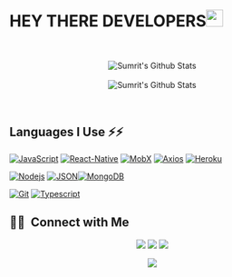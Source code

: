# HEY THERE DEVELOPERS<img src="https://raw.githubusercontent.com/MartinHeinz/MartinHeinz/master/wave.gif" width="30px" height='30px'>
<p align='center' >
<!--   <img align="center" src="https://github-readme-stats.vercel.app/api?username=smgrv123&include_all_commits=true&count_private=true&show_icons=true&line_height=20&title_color=7A7ADB&icon_color=2234AE&text_color=D3D3D3&bg_color=0,000000,130F40" alt="Sumrit's Github Stats"> -->
</br>
</br>
<img align="center" src="https://github-readme-streak-stats.herokuapp.com/?user=smgrv123&theme=dark" alt="Sumrit's Github Stats">
</br>
</br>
<img align="center" src="https://github-readme-stats.vercel.app/api/top-langs/?username=smgrv123&show_icons=true&line_height=20&title_color=7A7ADB&icon_color=2234AE&text_color=D3D3D3&bg_color=0,000000,130F40" alt="Sumrit's Github Stats">
</p>
<br />

## Languages I Use ⚡⚡

[![JavaScript](https://img.shields.io/badge/-JavaScript-black?style=flat&logo=javascript&link=https://github.com/smgrv123)](https://github.com/smgrv123) [![React-Native](https://img.shields.io/badge/-ReactNative-black?style=flat&logo=react&link=https://github.com/smgrv123)](https://github.com/smgrv123) [![MobX](https://img.shields.io/badge/-MobX-gray?style=flat&logo=mobx&link=https://github.com/smgrv123)](https://gitlab.com/smgrv123) [![Axios](https://img.shields.io/badge/-Axios-02569B?style=flat&logo=axios&link=https://github.com/smgrv123)](https://github.com/smgrv123)
 [![Heroku](https://img.shields.io/badge/-Heroku-gray?style=flat&logo=heroku&link=https://github.com/smgrv123)](https://github.com/smgrv123)  

[![Nodejs](https://img.shields.io/badge/-Nodejs-green?style=flat&logo=Node.js&link=https://github.com/smgrv123)](https://github.com/smgrv123)  [![JSON](https://img.shields.io/badge/-json-02569B?style=flat&logo=json&link=https://github.com/smgrv123)](https://github.com/smgrv123)[![MongoDB](https://img.shields.io/badge/-MongoDB-FCA121?style=flat&logo=mongodb&link=https://github.com/smgrv123)](https://gitlab.com/smgrv123) 

[![Git](https://img.shields.io/badge/-Git-black?style=flat&logo=git&link=https://github.com/smgrv123)](https://github.com/smgrv123) [![Typescript](https://img.shields.io/badge/-TypeScript-white?style=flat&logo=typescript&link=https://github.com/smgrv123)](https://github.com/smgrv123)



## 🤝🏻 &nbsp;Connect with Me

<p align="center">
<a href="https://www.linkedin.com/in/sumrit-grover-1689351aa/"><img src="https://img.shields.io/badge/-Sumrit%20Grover-0077B5?style=flat&logo=Linkedin&logoColor=white"/></a>
<a href="mailto:sg6645@srmist.edu.in"><img src="https://img.shields.io/badge/-Sumrit Grover-D14836?style=flat&logo=Gmail&logoColor=white"/></a>
<a href="https://instagram.com/sm.grv"><img src="https://img.shields.io/badge/-@sm.grv-E4405F?style=flat&logo=Instagram&logoColor=white"/></a>
</p>
<p align="center" ><img src="https://komarev.com/ghpvc/?username=smgrv123&style=flat&color=e06c75&label=visitors"/></p>
<!--
**smgrv123/smgrv123** is a ✨ _special_ ✨ repository because its `README.md` (this file) appears on your GitHub profile.

Here are some ideas to get you started:

- 🔭 I’m currently working on ...
- 🌱 I’m currently learning ...
- 👯 I’m looking to collaborate on ...
- 🤔 I’m looking for help with ...
- 💬 Ask me about ...
- 📫 How to reach me: ...
- 😄 Pronouns: ...
- ⚡ Fun fact: ...
-->
